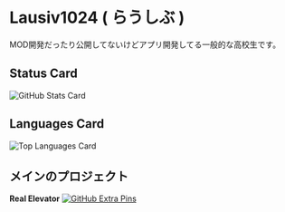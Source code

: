# Lausiv1024  ( らうしぶ )

MOD開発だったり公開してないけどアプリ開発してる一般的な高校生です。

## Status Card
![GitHub Stats Card](https://github-readme-stats.vercel.app/api?username=Lausiv1024&count_private=true&show_icons=true&hide_title=true&include_all_commits=true)

## Languages Card
![Top Languages Card](https://github-readme-stats.vercel.app/api/top-langs/?username=Lausiv1024)

## メインのプロジェクト
**Real Elevator**
[![GitHub Extra Pins](https://github-readme-stats.vercel.app/api/pin/?username=Lausiv1024&repo=RealElevator)](https://github.com/Lausiv1024/RealElevator)
